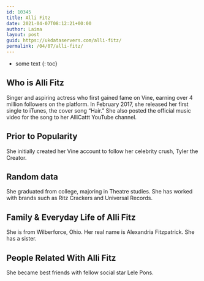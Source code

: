 ```yaml
---
id: 10345
title: Alli Fitz
date: 2021-04-07T08:12:21+00:00
author: Laima
layout: post
guid: https://ukdataservers.com/alli-fitz/
permalink: /04/07/alli-fitz/
---
```


* some text
{: toc}


## Who is Alli Fitz
                  
                  
                  
Singer and aspiring actress who first gained fame on Vine, earning over 4 million followers on the platform. In February 2017, she released her first single to iTunes, the cover song &#8220;Hair.&#8221; She also posted the official music video for the song to her AlliCattt YouTube channel.  
                  
              
            
              
            
                
                
                
## Prior to Popularity
                  
                  
                  
She initially created her Vine account to follow her celebrity crush, Tyler the Creator. 
                  
              
            
              
            
                
                
                
## Random data
                  
                  
                  
She graduated from college, majoring in Theatre studies. She has worked with brands such as Ritz Crackers and Universal Records. 
                  
              
            
              
            
                
                
                
## Family & Everyday Life of Alli Fitz
                  
                  
                  
She is from Wilberforce, Ohio. Her real name is Alexandria Fitzpatrick. She has a sister. 
                  
              
            
              
            
                
                
                
## People Related With Alli Fitz
                  
                  
                  
She became best friends with fellow social star Lele Pons.
                  
              
            
              
            
                
              
            
              
              
            
            
              
            
          
          
          